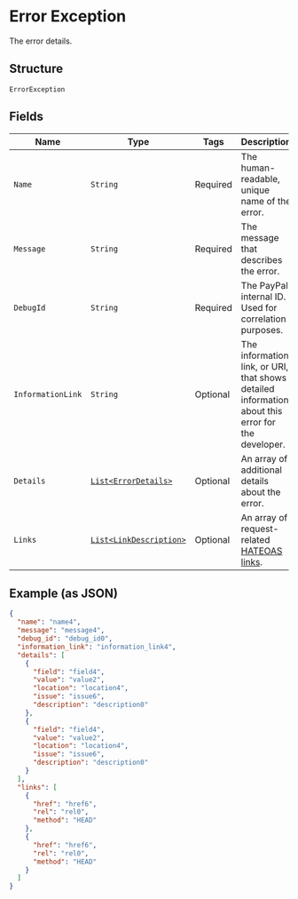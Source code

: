 
# Error Exception

The error details.

## Structure

`ErrorException`

## Fields

| Name | Type | Tags | Description | Getter | Setter |
|  --- | --- | --- | --- | --- | --- |
| `Name` | `String` | Required | The human-readable, unique name of the error. | String getName() | setName(String name) |
| `Message` | `String` | Required | The message that describes the error. | String getMessageField() | setMessageField(String messageField) |
| `DebugId` | `String` | Required | The PayPal internal ID. Used for correlation purposes. | String getDebugId() | setDebugId(String debugId) |
| `InformationLink` | `String` | Optional | The information link, or URI, that shows detailed information about this error for the developer. | String getInformationLink() | setInformationLink(String informationLink) |
| `Details` | [`List<ErrorDetails>`](../../doc/models/error-details.md) | Optional | An array of additional details about the error. | List<ErrorDetails> getDetails() | setDetails(List<ErrorDetails> details) |
| `Links` | [`List<LinkDescription>`](../../doc/models/link-description.md) | Optional | An array of request-related [HATEOAS links](/api/rest/responses/#hateoas-links). | List<LinkDescription> getLinks() | setLinks(List<LinkDescription> links) |

## Example (as JSON)

```json
{
  "name": "name4",
  "message": "message4",
  "debug_id": "debug_id0",
  "information_link": "information_link4",
  "details": [
    {
      "field": "field4",
      "value": "value2",
      "location": "location4",
      "issue": "issue6",
      "description": "description0"
    },
    {
      "field": "field4",
      "value": "value2",
      "location": "location4",
      "issue": "issue6",
      "description": "description0"
    }
  ],
  "links": [
    {
      "href": "href6",
      "rel": "rel0",
      "method": "HEAD"
    },
    {
      "href": "href6",
      "rel": "rel0",
      "method": "HEAD"
    }
  ]
}
```

